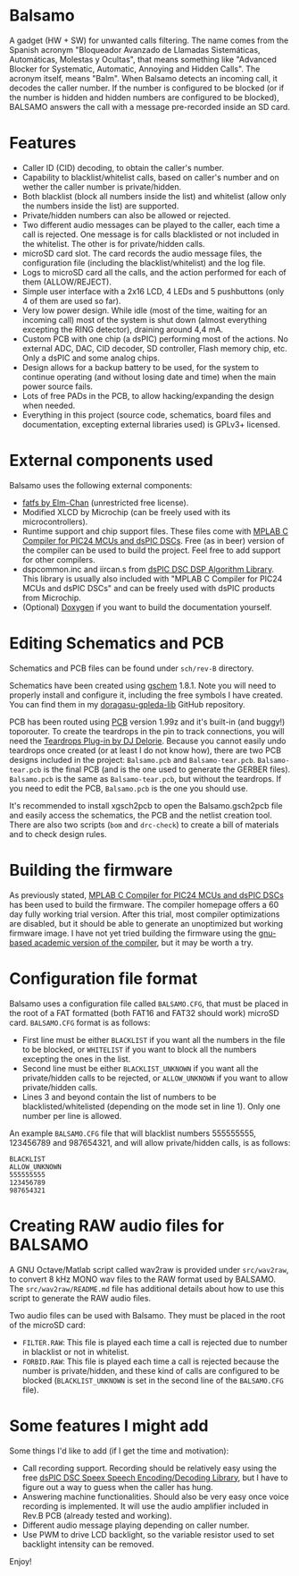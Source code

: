 Balsamo
=======

A gadget (HW + SW) for unwanted calls filtering. The name comes from the Spanish acronym "Bloqueador Avanzado de Llamadas Sistemáticas, Automáticas, Molestas y Ocultas", that means something like "Advanced Blocker for Systematic, Automatic, Annoying and Hidden Calls". The acronym itself, means "Balm". When Balsamo detects an incoming call, it decodes the caller number. If the number is configured to be blocked (or if the number is hidden and hidden numbers are configured to be blocked), BALSAMO answers the call with a message pre-recorded inside an SD card.

Features
========
- Caller ID (CID) decoding, to obtain the caller's number.
- Capability to blacklist/whitelist calls, based on caller's number and on wether the caller number is private/hidden.
- Both blacklist (block all numbers inside the list) and whitelist (allow only the numbers inside the list) are supported.
- Private/hidden numbers can also be allowed or rejected.
- Two different audio messages can be played to the caller, each time a call is rejected. One message is for calls blacklisted or not included in the whitelist. The other is for private/hidden calls.
- microSD card slot. The card records the audio message files, the configuration file (including the blacklist/whitelist) and the log file.
- Logs to microSD card all the calls, and the action performed for each of them (ALLOW/REJECT).
- Simple user interface with a 2x16 LCD, 4 LEDs and 5 pushbuttons (only 4 of them are used so far).
- Very low power design. While idle (most of the time, waiting for an incoming call) most of the system is shut down (almost everything excepting the RING detector), draining around 4,4 mA.
- Custom PCB with one chip (a dsPIC) performing most of the actions. No external ADC, DAC, CID decoder, SD controller, Flash memory chip, etc. Only a dsPIC and some analog chips.
- Design allows for a backup battery to be used, for the system to continue operating (and without losing date and time) when the main power source fails.
- Lots of free PADs in the PCB, to allow hacking/expanding the design when needed.
- Everything in this project (source code, schematics, board files and documentation, excepting external libraries used) is GPLv3+ licensed.

External components used
========================

Balsamo uses the following external components:
- [fatfs by Elm-Chan](http://elm-chan.org/fsw/ff/00index_e.html) (unrestricted free license).
- Modified XLCD by Microchip (can be freely used with its microcontrollers).
- Runtime support and chip support files. These files come with [MPLAB C Compiler for PIC24 MCUs and dsPIC DSCs](http://www.microchip.com/stellent/idcplg?IdcService=SS_GET_PAGE&nodeId=1406&dDocName=en010065). Free (as in beer) version of the compiler can be used to build the project. Feel free to add support for other compilers.
- dspcommon.inc and iircan.s from [dsPIC DSC DSP Algorithm Library](http://www.microchip.com/stellent/idcplg?IdcService=SS_GET_PAGE&nodeId=1406&dDocName=en023598). This library is usually also included with "MPLAB C Compiler for PIC24 MCUs and dsPIC DSCs" and can be freely used with dsPIC products from Microchip.
- (Optional) [Doxygen](http://www.stack.nl/~dimitri/doxygen/) if you want to build the documentation yourself.

Editing Schematics and PCB
==========================

Schematics and PCB files can be found under `sch/rev-B` directory.

Schematics have been created using [gschem](http://www.gpleda.org/) 1.8.1. Note you will need to properly install and configure it, including the free symbols I have created. You can find them in my [doragasu-gpleda-lib](https://github.com/doragasu/doragasu-gpleda-lib) GitHub repository.

PCB has been routed using [PCB](http://pcb.geda-project.org) version 1.99z and it's built-in (and buggy!) toporouter. To create the teardrops in the pin to track connections, you will need the [Teardrops Plug-in by DJ Delorie](http://www.delorie.com/pcb/teardrops/). Because you cannot easily undo teardrops once created (or at least I do not know how), there are two PCB designs included in the project: `Balsamo.pcb` and `Balsamo-tear.pcb`. `Balsamo-tear.pcb` is the final PCB (and is the one used to generate the GERBER files). `Balsamo.pcb` is the same as `Balsamo-tear.pcb`, but without the teardrops. If you need to edit the PCB, `Balsamo.pcb` is the one you should use.

It's recommended to install xgsch2pcb to open the Balsamo.gsch2pcb file and easily access the schematics, the PCB and the netlist creation tool. There are also two scripts (`bom` and `drc-check`) to create a bill of materials and to check design rules.

Building the firmware
=====================

As previously stated, [MPLAB C Compiler for PIC24 MCUs and dsPIC DSCs](http://www.microchip.com/stellent/idcplg?IdcService=SS_GET_PAGE&nodeId=1406&dDocName=en010065) has been used to build the firmware. The compiler homepage offers a 60 day fully working trial version. After this trial, most compiler optimizations are disabled, but it should be able to generate an unoptimized but working firmware image. I have not yet tried building the firmware using the [gnu-based academic version of the compiler](http://www.microchip.com/stellent/idcplg?IdcService=SS_GET_PAGE&nodeId=1406&dDocName=en536656), but it may be worth a try.

Configuration file format
=========================

Balsamo uses a configuration file called `BALSAMO.CFG`, that must be placed in the root of a FAT formatted (both FAT16 and FAT32 should work) microSD card. `BALSAMO.CFG` format is as follows:
- First line must be either `BLACKLIST` if you want all the numbers in the file to be blocked, or `WHITELIST` if you want to block all the numbers excepting the ones in the list.
- Second line must be either `BLACKLIST_UNKNOWN` if you want all the private/hidden calls to be rejected, or `ALLOW_UNKNOWN` if you want to allow private/hidden calls.
- Lines 3 and beyond contain the list of numbers to be blacklisted/whitelisted (depending on the mode set in line 1). Only one number per line is allowed.

An example `BALSAMO.CFG` file that will blacklist numbers 555555555, 123456789 and 987654321, and will allow private/hidden calls, is as follows:

    BLACKLIST
    ALLOW_UNKNOWN
    555555555
    123456789
    987654321

Creating RAW audio files for BALSAMO
====================================

A GNU Octave/Matlab script called wav2raw is provided under `src/wav2raw`, to convert 8 kHz MONO wav files to the RAW format used by BALSAMO. The `src/wav2raw/README.md` file has additional details about how to use this script to generate the RAW audio files.

Two audio files can be used with Balsamo. They must be placed in the root of the microSD card:
- `FILTER.RAW`: This file is played each time a call is rejected due to number in blacklist or not in whitelist.
- `FORBID.RAW`: This file is played each time a call is rejected because the number is private/hidden, and these kind of calls are configured to be blocked (`BLACKLIST_UNKNOWN` is set in the second line of the `BALSAMO.CFG` file).

Some features I might add
============================================================

Some things I'd like to add (if I get the time and motivation):

- Call recording support. Recording should be relatively easy using the free [dsPIC DSC Speex Speech Encoding/Decoding Library](http://www.microchip.com/stellent/idcplg?IdcService=SS_GET_PAGE&nodeId=1406&dDocName=en023610), but I have to figure out a way to guess when the caller has hung.
- Answering machine functionalities. Should also be very easy once voice recording is implemented. It will use the audio amplifier included in Rev.B PCB (already tested and working).
- Different audio message playing depending on caller number.
- Use PWM to drive LCD backlight, so the variable resistor used to set backlight intensity can be removed.

Enjoy!
